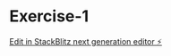 # Exercise-1

[Edit in StackBlitz next generation editor ⚡️](https://stackblitz.com/~/github.com/MRMue/Exercise-1)